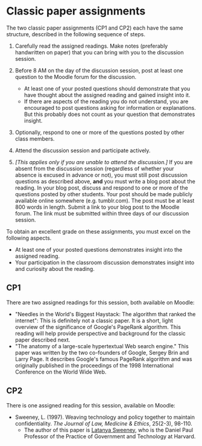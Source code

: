 # Classic paper assignments

The two classic paper assignments (CP1 and CP2) each have the same structure, described in the following sequence of steps.

1. Carefully read the assigned readings. Make notes (preferably
   handwritten on paper) that you can bring with you to the discussion
   session.

1. Before 8 AM on the day of the discussion session, post at least one
   question to the Moodle forum for the discussion.
   * At least one of your posted questions should demonstrate that you
     have thought about the assigned reading and gained insight into
     it.
   * If there are aspects of the reading you do not understand, you
     are encouraged to post questions asking for information or
     explanations. But this probably does not count as your question
     that demonstrates insight.
   
1. Optionally, respond to one or more of the questions posted by other
   class members.
   
1. Attend the discussion session and participate actively.
   
1. _[This applies only if you are unable to attend the discussion.]_
   If you are absent from the discussion session (regardless of
   whether your absence is excused in advance or not), you must still
   post discussion questions as described above, **and** you must
   write a blog post about the reading. In your blog post, discuss and
   respond to one or more of the questions posted by other
   students. Your post should be made publicly available online
   somewhere (e.g. tumblr.com). The post must be at least 800 words in
   length. Submit a link to your blog post to the Moodle forum. The
   link must be submitted within three days of our discussion session.

To obtain an excellent grade on these assignments, you must excel on
the following aspects.

* At least one of your posted questions demonstrates insight into the
  assigned reading.
* Your participation in the classroom discussion demonstrates insight
  into and curiosity about the reading.
  

## CP1

There are two assigned readings for this session, both available on
Moodle:
* "Needles in the World's Biggest Haystack: The algorithm that ranked
  the internet": This is definitely not a classic paper. It is a
  short, light overview of the significance of Google's PageRank
  algorithm. This reading will help provide perspective and background
  for the classic paper described next.
* "The anatomy of a large-scale hypertextual Web search engine." This
  paper was written by the two co-founders of Google, Sergey Brin and
  Larry Page. It describes Google's famous PageRank algorithm and was
  originally published in the proceedings of the 1998 International
  Conference on the World Wide Web.
  
## CP2

There is one assigned reading for this session, available on Moodle:

* Sweeney, L. (1997). Weaving technology and policy together to
  maintain confidentiality. _The Journal of Law, Medicine & Ethics_,
  25(2-3), 98-110.
  - The author of this paper is [Latanya
    Sweeney](https://www.hks.harvard.edu/faculty/latanya-sweeney), who
    is the Daniel Paul Professor of the Practice of Government and
    Technology at Harvard.

